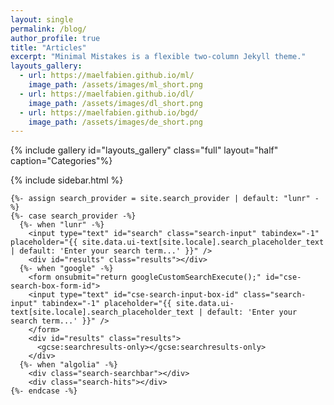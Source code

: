 ```yaml
---
layout: single
permalink: /blog/
author_profile: true
title: "Articles"
excerpt: "Minimal Mistakes is a flexible two-column Jekyll theme."
layouts_gallery:
  - url: https://maelfabien.github.io/ml/
    image_path: /assets/images/ml_short.png
  - url: https://maelfabien.github.io/dl/
    image_path: /assets/images/dl_short.png
  - url: https://maelfabien.github.io/bgd/
    image_path: /assets/images/de_short.png
---
```


{% include gallery id="layouts_gallery" class="full" layout="half" caption="Categories"%}


<div id="main" role="main">
  {% include sidebar.html %}

  <div class="archive">

    {%- assign search_provider = site.search_provider | default: "lunr" -%}
    {%- case search_provider -%}
      {%- when "lunr" -%}
        <input type="text" id="search" class="search-input" tabindex="-1" placeholder="{{ site.data.ui-text[site.locale].search_placeholder_text | default: 'Enter your search term...' }}" />
        <div id="results" class="results"></div>
      {%- when "google" -%}
        <form onsubmit="return googleCustomSearchExecute();" id="cse-search-box-form-id">
        <input type="text" id="cse-search-input-box-id" class="search-input" tabindex="-1" placeholder="{{ site.data.ui-text[site.locale].search_placeholder_text | default: 'Enter your search term...' }}" />
        </form>
        <div id="results" class="results">
          <gcse:searchresults-only></gcse:searchresults-only>
        </div>
      {%- when "algolia" -%}
        <div class="search-searchbar"></div>
        <div class="search-hits"></div>
    {%- endcase -%}
  </div>
</div>
